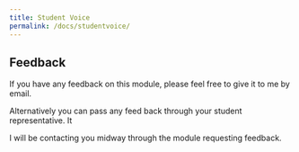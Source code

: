 ```yaml
---
title: Student Voice
permalink: /docs/studentvoice/
---
```


## Feedback


If you have any feedback on this module, please feel free to give it to me by email.

Alternatively you can pass any feed back through your student representative. It

I will be contacting you midway through the module requesting feedback.

